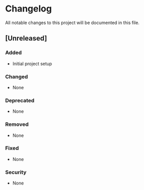 # Changelog

All notable changes to this project will be documented in this file.

## [Unreleased]

### Added
- Initial project setup

### Changed
- None

### Deprecated
- None

### Removed
- None

### Fixed
- None

### Security
- None

